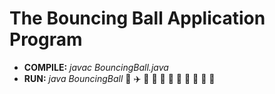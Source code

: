 # The Bouncing Ball Application Program
 * __COMPILE:__ *javac BouncingBall.java*
 * __RUN:__ *java BouncingBall*
 :rocket: :airplane: :helicopter: :steam_locomotive: :tram: :shit: :shit: :shit: :shit: :shit: :shit:
